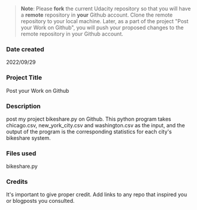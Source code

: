 >**Note**: Please **fork** the current Udacity repository so that you will have a **remote** repository in **your** Github account. Clone the remote repository to your local machine. Later, as a part of the project "Post your Work on Github", you will push your proposed changes to the remote repository in your Github account.

### Date created
2022/09/29

### Project Title
Post your Work on Github

### Description
post my project bikeshare.py on Github. This python program takes chicago.csv, new_york_city.csv and washington.csv as the input, and the output of the program is the corresponding statistics for each city's bikeshare system.

### Files used
bikeshare.py

### Credits
It's important to give proper credit. Add links to any repo that inspired you or blogposts you consulted.

